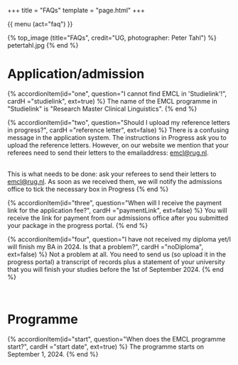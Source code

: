 +++
title = "FAQs"
template = "page.html"
+++


{{ menu (act="faq") }} 

{% top_image (title="FAQs", credit="UG, photographer: Peter Tahl") %}
	petertahl.jpg
{% end %}


<div class="container">

# Application/admission

<div id="accordion">
  
{% accordionItem(id="one", question="I cannot find EMCL in 'Studielink'!", cardH ="studielink", ext=true) %}
The name of the EMCL programme in "Studielink" is "Research Master Clinical Linguistics".
{% end %}

{% accordionItem(id="two", question="Should I upload my reference letters in progress?", cardH ="reference letter", ext=false) %}
There is a confusing message in the application system. The instructions in Progress ask you to upload the reference letters. However, on our website we mention that your referees need to send their letters to the emailaddress: <A HREF="mailto:emcl@rug.nl">emcl@rug.nl</A>. <br><br>

This is what needs to be done: ask your referees to send their letters to <A HREF="mailto:emcl@rug.nl">emcl@rug.nl</A>. As soon as we received them, we will notify the admissions office to tick the necessary box in Progress
{% end %}

{% accordionItem(id="three", question="When will I receive the payment link for the application fee?", cardH ="paymentLink", ext=false) %}
You will receive the link for payment from our admissions office after you submitted your package in the progress portal.
{% end %}

{% accordionItem(id="four", question="I have not received my diploma yet/I will finish my BA  in 2024. Is that a problem?", cardH ="noDiploma", ext=false) %}
Not a problem at all. You need to send us (so upload it in the progress portal) a transcript of records plus a statement of your university that you will finish your studies before the 1st of September 2024.
{% end %}

</div>
<br>

# Programme

<div id="accordion_prog">

{% accordionItem(id="start", question="When does the EMCL programme start?", cardH ="start date", ext=true) %}
The programme starts on September 1, 2024.
{% end %}
</div>

</div>


